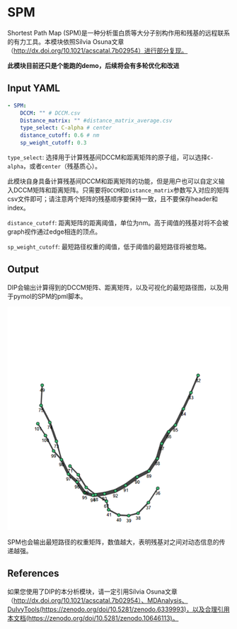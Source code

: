 # SPM

Shortest Path Map (SPM)是一种分析蛋白质等大分子别构作用和残基的远程联系的有力工具。本模块依照Sílvia Osuna文章（http://dx.doi.org/10.1021/acscatal.7b02954）进行部分复现。

**此模块目前还只是个能跑的demo，后续将会有多轮优化和改进**

## Input YAML

```yaml
- SPM:
    DCCM: "" # DCCM.csv
    Distance_matrix: "" #distance_matrix_average.csv
    type_select: C-alpha # center
    distance_cutoff: 0.6 # nm
    sp_weight_cutoff: 0.3
```

`type_select`: 选择用于计算残基间DCCM和距离矩阵的原子组，可以选择`C-alpha`，或者`center`（残基质心）。

此模块自身具备计算残基间DCCM和距离矩阵的功能，但是用户也可以自定义输入DCCM矩阵和距离矩阵。只需要将`DCCM`和`Distance_matrix`参数写入对应的矩阵csv文件即可；请注意两个矩阵的残基顺序要保持一致，且不要保存header和index。

`distance_cutoff`: 距离矩阵的距离阈值，单位为nm。高于阈值的残基对将不会被graph视作通过edge相连的顶点。

`sp_weight_cutoff`: 最短路径权重的阈值，低于阈值的最短路径将被忽略。

## Output

DIP会输出计算得到的DCCM矩阵、距离矩阵，以及可视化的最短路径图，以及用于pymol的SPM的pml脚本。

![SPM](static/SPM_fig_shortest_paths.png)

SPM也会输出最短路径的权重矩阵，数值越大，表明残基对之间对动态信息的传递越强。


## References

如果您使用了DIP的本分析模块，请一定引用Sílvia Osuna文章（http://dx.doi.org/10.1021/acscatal.7b02954）、MDAnalysis、DuIvyTools(https://zenodo.org/doi/10.5281/zenodo.6339993)，以及合理引用本文档(https://zenodo.org/doi/10.5281/zenodo.10646113)。